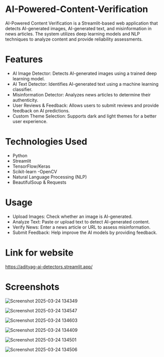 # AI-Powered-Content-Verification

AI-Powered Content Verification is a Streamlit-based web application that detects AI-generated images, AI-generated text, and misinformation in news articles. The system utilizes deep learning models and NLP techniques to analyze content and provide reliability assessments.

# Features
- AI Image Detector: Detects AI-generated images using a trained deep learning model.
- AI Text Detector: Identifies AI-generated text using a machine learning classifier.
- Misinformation Detector: Analyzes news articles to determine their authenticity.
- User Reviews & Feedback: Allows users to submit reviews and provide feedback on AI predictions.
- Custom Theme Selection: Supports dark and light themes for a better user experience.

# Technologies Used
- Python
- Streamlit
- TensorFlow/Keras
- Scikit-learn
-OpenCV
- Natural Language Processing (NLP)
- BeautifulSoup & Requests

# Usage
- Upload Images: Check whether an image is AI-generated.
- Analyze Text: Paste or upload text to detect AI-generated content.
- Verify News: Enter a news article or URL to assess misinformation.
- Submit Feedback: Help improve the AI models by providing feedback.

# Link for website
https://adityag-ai-detectors.streamlit.app/

# Screenshots
![Screenshot 2025-03-24 134349](https://github.com/user-attachments/assets/f3dbbff3-9cce-4514-b36f-8fb190db3f43)



![Screenshot 2025-03-24 134547](https://github.com/user-attachments/assets/d41b063c-126c-4043-a051-b3d9bf64ba88)



![Screenshot 2025-03-24 134603](https://github.com/user-attachments/assets/647107c5-699e-4f1d-90da-7429b94d1153)



![Screenshot 2025-03-24 134409](https://github.com/user-attachments/assets/099c9955-cbc1-4cc5-b15a-972093a6b4cb) 


 
![Screenshot 2025-03-24 134501](https://github.com/user-attachments/assets/0ef200f8-8856-485f-b9fd-0a6d6e3f7fc4)



![Screenshot 2025-03-24 134506](https://github.com/user-attachments/assets/1a28d87a-9c55-4dec-ab21-6e88412d2dcf) 


